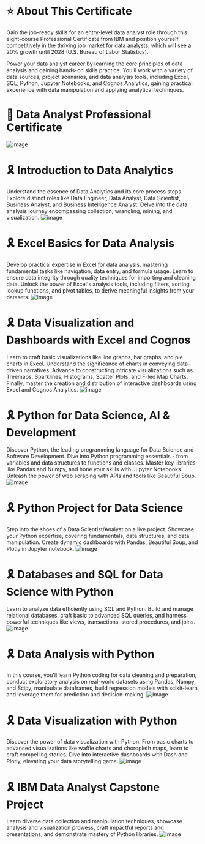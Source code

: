 # ⭐️ About This Certificate

Gain the job-ready skills for an entry-level data analyst role through this eight-course Professional Certificate from IBM and position yourself competitively in the thriving job market for data analysts, which will see a 20% growth until 2028 (U.S. Bureau of Labor Statistics).

Power your data analyst career by learning the core principles of data analysis and gaining hands-on skills practice. You’ll work with a variety of data sources, project scenarios, and data analysis tools, including Excel, SQL, Python, Jupyter Notebooks, and Cognos Analytics, gaining practical experience with data manipulation and applying analytical techniques.

# 🥇 Data Analyst Professional Certificate 
![image](https://github.com/Haley-ng/IBM-Data-Analyst-Professional/assets/103782566/175bc421-15cc-4089-8095-6df945f723e4)

# 🎗 Introduction to Data Analytics
Understand the essence of Data Analytics and its core process steps. Explore distinct roles like Data Engineer, Data Analyst, Data Scientist, Business Analyst, and Business Intelligence Analyst. Delve into the data analysis journey encompassing collection, wrangling, mining, and visualization.
![image](https://github.com/Haley-ng/IBM-Data-Analyst-Professional/assets/103782566/fc5d5e93-3106-44e7-9ee4-8cc47601bfc3)

# 🎗 Excel Basics for Data Analysis
Develop practical expertise in Excel for data analysis, mastering fundamental tasks like navigation, data entry, and formula usage. Learn to ensure data integrity through quality techniques for importing and cleaning data. Unlock the power of Excel's analysis tools, including filters, sorting, lookup functions, and pivot tables, to derive meaningful insights from your datasets.
![image](https://github.com/Haley-ng/IBM-Data-Analyst-Professional/assets/103782566/17c50ac8-4daf-4c4b-ab9a-83c9160d070f)

# 🎗 Data Visualization and Dashboards with Excel and Cognos
Learn to craft basic visualizations like line graphs, bar graphs, and pie charts in Excel. Understand the significance of charts in conveying data-driven narratives. Advance to constructing intricate visualizations such as Treemaps, Sparklines, Histograms, Scatter Plots, and Filled Map Charts. Finally, master the creation and distribution of interactive dashboards using Excel and Cognos Analytics.
![image](https://github.com/Haley-ng/IBM-Data-Analyst-Professional/assets/103782566/d4b77ebe-cca6-4e22-9cdd-79b23aa3d681)

# 🎗 Python for Data Science, AI & Development
Discover Python, the leading programming language for Data Science and Software Development. Dive into Python programming essentials - from variables and data structures to functions and classes. Master key libraries like Pandas and Numpy, and hone your skills with Jupyter Notebooks. Unleash the power of web scraping with APIs and tools like Beautiful Soup.
![image](https://github.com/Haley-ng/IBM-Data-Analyst-Professional/assets/103782566/4d817ba9-e0cd-4735-a2a8-35a5f286c7e5)

# 🎗 Python Project for Data Science
Step into the shoes of a Data Scientist/Analyst on a live project. Showcase your Python expertise, covering fundamentals, data structures, and data manipulation. Create dynamic dashboards with Pandas, Beautiful Soup, and Plotly in Jupyter notebook.
![image](https://github.com/Haley-ng/IBM-Data-Analyst-Professional/assets/103782566/269e89d3-8c95-49c3-a597-256967fe85b2)

# 🎗 Databases and SQL for Data Science with Python
Learn to analyze data efficiently using SQL and Python. Build and manage relational databases, craft basic to advanced SQL queries, and harness powerful techniques like views, transactions, stored procedures, and joins.
![image](https://github.com/Haley-ng/IBM-Data-Analyst-Professional/assets/103782566/42f6817e-ea9d-46a3-8a76-7d671b6dc7d1)

# 🎗 Data Analysis with Python
In this course, you'll learn Python coding for data cleaning and preparation, conduct exploratory analysis on real-world datasets using Pandas, Numpy, and Scipy, manipulate dataframes, build regression models with scikit-learn, and leverage them for prediction and decision-making.
![image](https://github.com/Haley-ng/IBM-Data-Analyst-Professional/assets/103782566/fd964213-9d5e-428d-b243-a81014b2a05a)

# 🎗 Data Visualization with Python
Discover the power of data visualization with Python. From basic charts to advanced visualizations like waffle charts and choropleth maps, learn to craft compelling stories. Dive into interactive dashboards with Dash and Plotly, elevating your data storytelling game.
![image](https://github.com/Haley-ng/IBM-Data-Analyst-Professional/assets/103782566/74875564-7602-4c8a-b056-f2f589cb12e8)

# 🎗 IBM Data Analyst Capstone Project
Learn diverse data collection and manipulation techniques, showcase analysis and visualization prowess, craft impactful reports and presentations, and demonstrate mastery of Python libraries.
![image](https://github.com/Haley-ng/IBM-Data-Analyst-Professional/assets/103782566/1031444d-36d5-4dde-8d2e-36d598a68c5d)



